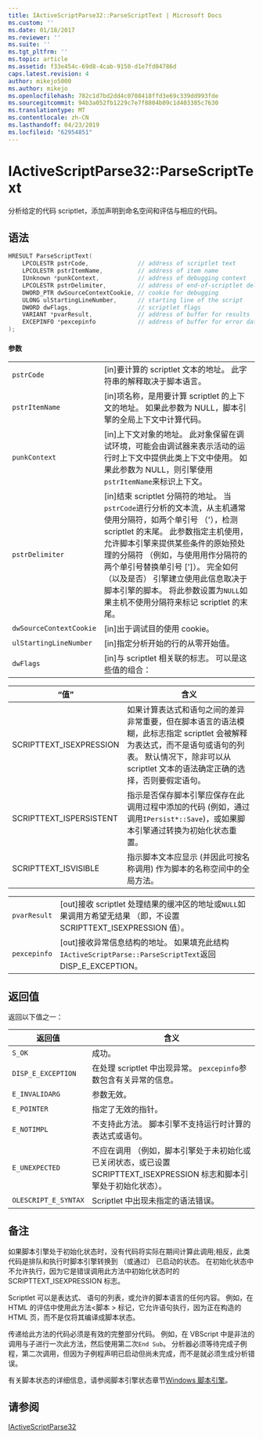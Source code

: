 ```yaml
---
title: IActiveScriptParse32::ParseScriptText | Microsoft Docs
ms.custom: ''
ms.date: 01/18/2017
ms.reviewer: ''
ms.suite: ''
ms.tgt_pltfrm: ''
ms.topic: article
ms.assetid: f33e454c-69d8-4cab-9150-d1e7fd04786d
caps.latest.revision: 4
author: mikejo5000
ms.author: mikejo
ms.openlocfilehash: 782c1d7bd2dd4c0708418ffd3e69c339dd993fde
ms.sourcegitcommit: 94b3a052fb1229c7e7f8804b09c1d403385c7630
ms.translationtype: MT
ms.contentlocale: zh-CN
ms.lasthandoff: 04/23/2019
ms.locfileid: "62954851"
---
```

# <a name="iactivescriptparse32parsescripttext"></a>IActiveScriptParse32::ParseScriptText
分析给定的代码 scriptlet，添加声明到命名空间和评估与相应的代码。  
  
## <a name="syntax"></a>语法  
  
```cpp
HRESULT ParseScriptText(  
    LPCOLESTR pstrCode,              // address of scriptlet text  
    LPCOLESTR pstrItemName,          // address of item name  
    IUnknown *punkContext,           // address of debugging context  
    LPCOLESTR pstrDelimiter,         // address of end-of-scriptlet delimiter  
    DWORD_PTR dwSourceContextCookie, // cookie for debugging  
    ULONG ulStartingLineNumber,      // starting line of the script  
    DWORD dwFlags,                   // scriptlet flags  
    VARIANT *pvarResult,             // address of buffer for results  
    EXCEPINFO *pexcepinfo            // address of buffer for error data  
);  
```  
  
#### <a name="parameters"></a>参数  
  
|||  
|-|-|  
|`pstrCode`|[in]要计算的 scriptlet 文本的地址。 此字符串的解释取决于脚本语言。|  
|`pstrItemName`|[in]项名称，是用要计算 scriptlet 的上下文的地址。 如果此参数为 NULL，脚本引擎的全局上下文中计算代码。|  
|`punkContext`|[in]上下文对象的地址。 此对象保留在调试环境，可能会由调试器来表示活动的运行时上下文中提供此类上下文中使用。 如果此参数为 NULL，则引擎使用`pstrItemName`来标识上下文。|  
|`pstrDelimiter`|[in]结束 scriptlet 分隔符的地址。 当`pstrCode`进行分析的文本流，从主机通常使用分隔符，如两个单引号 （'），检测 scriptlet 的末尾。 此参数指定主机使用，允许脚本引擎来提供某些条件的原始预处理的分隔符 （例如，与使用用作分隔符的两个单引号替换单引号 [']）。 完全如何 （以及是否） 引擎建立使用此信息取决于脚本引擎的脚本。 将此参数设置为`NULL`如果主机不使用分隔符来标记 scriptlet 的末尾。|  
|`dwSourceContextCookie`|[in]出于调试目的使用 cookie。|  
|`ulStartingLineNumber`|[in]指定分析开始的行的从零开始值。|  
|`dwFlags`|[in]与 scriptlet 相关联的标志。 可以是这些值的组合：|  
  
|“值”|含义|  
|-----------|-------------|  
|SCRIPTTEXT_ISEXPRESSION|如果计算表达式和语句之间的差异非常重要，但在脚本语言的语法模糊，此标志指定 scriptlet 会被解释为表达式，而不是语句或语句的列表。 默认情况下，除非可以从 scriptlet 文本的语法确定正确的选择，否则要假定语句。|  
|SCRIPTTEXT_ISPERSISTENT|指示是否保存脚本引擎应保存在此调用过程中添加的代码 (例如，通过调用`IPersist*::Save`)，或如果脚本引擎通过转换为初始化状态重置。|  
|SCRIPTTEXT_ISVISIBLE|指示脚本文本应显示 (并因此可按名称调用) 作为脚本的名称空间中的全局方法。|  
  
|||  
|-|-|  
|`pvarResult`|[out]接收 scriptlet 处理结果的缓冲区的地址或`NULL`如果调用方希望无结果 （即，不设置 SCRIPTTEXT_ISEXPRESSION 值）。|  
|`pexcepinfo`|[out]接收异常信息结构的地址。 如果填充此结构`IActiveScriptParse::ParseScriptText`返回 DISP_E_EXCEPTION。|  
  
## <a name="return-value"></a>返回值  
 返回以下值之一：  
  
|返回值|含义|  
|------------------|-------------|  
|`S_OK`|成功。|  
|`DISP_E_EXCEPTION`|在处理 scriptlet 中出现异常。 `pexcepinfo`参数包含有关异常的信息。|  
|`E_INVALIDARG`|参数无效。|  
|`E_POINTER`|指定了无效的指针。|  
|`E_NOTIMPL`|不支持此方法。 脚本引擎不支持运行时计算的表达式或语句。|  
|`E_UNEXPECTED`|不应在调用 （例如，脚本引擎处于未初始化或已关闭状态，或已设置 SCRIPTTEXT_ISEXPRESSION 标志和脚本引擎处于初始化状态）。|  
|`OLESCRIPT_E_SYNTAX`|Scriptlet 中出现未指定的语法错误。|  
  
## <a name="remarks"></a>备注  
 如果脚本引擎处于初始化状态时，没有代码将实际在期间计算此调用;相反，此类代码是排队和执行时脚本引擎转换到 （或通过） 已启动的状态。 在初始化状态中不允许执行，因为它是错误调用此方法中初始化状态时的 SCRIPTTEXT_ISEXPRESSION 标志。  
  
 Scriptlet 可以是表达式、 语句的列表，或允许的脚本语言的任何内容。 例如，在 HTML 的评估中使用此方法\<脚本 > 标记，它允许语句执行，因为正在构造的 HTML 页，而不是仅将其编译成脚本状态。  
  
 传递给此方法的代码必须是有效的完整部分代码。 例如，在 VBScript 中是非法的调用与子进行一次此方法，然后使用第二次`End Sub`。 分析器必须等待完成子例程，第二次调用，但因为子例程声明已启动但尚未完成，而不是就必须生成分析错误。  
  
 有关脚本状态的详细信息，请参阅脚本引擎状态章节[Windows 脚本引擎](../../winscript/windows-script-engines.md)。  
  
## <a name="see-also"></a>请参阅  
 [IActiveScriptParse32](../../winscript/reference/iactivescriptparse32.md)